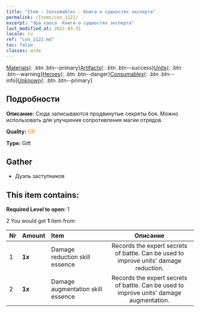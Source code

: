 ```yaml
---
title: "Item - Consumables - Книга о сущностях эксперта"
permalink: /Items/con_1122/
excerpt: "Эра хаоса  Книга о сущностях эксперта"
last_modified_at: 2021-03-31
locale: ru
ref: "con_1122.md"
toc: false
classes: wide
---
```

 [Materials](/ru/Items/){: .btn .btn--primary}[Artifacts](/ru/Items/Artifacts/){: .btn .btn--success}[Units](/ru/Items/Units/){: .btn .btn--warning}[Heroes](/ru/Items/Heroes/){: .btn .btn--danger}[Consumables](/ru/Items/Consumables/){: .btn .btn--info}[Unknown](/ru/Items/Unknown/){: .btn .btn--primary}

## Подробности
 **Описание:** Сюда записываются продвинутые секреты боя. Можно использовать для улучшения сопротивления магии отрядов.

 **Quality:** <span style="color: #FF8C00">OK</span>

 **Type:** Gift

## Gather

*    Дуэль заступников 

## This item contains:

 **Required Level to open:** 1

 2 You would get **1** item  from:

  | Nr | Amount |     Item    | Описание |
  |:---|:-------|:------------|:-----------:|
  | 1 |  **1x** | Damage reduction skill essence | Records the expert secrets of battle. Can be used to improve units' damage reduction.  | 
  | 2 |  **1x** | Damage augmentation skill essence | Records the expert secrets of battle. Can be used to improve units' damage augmentation.  | 
